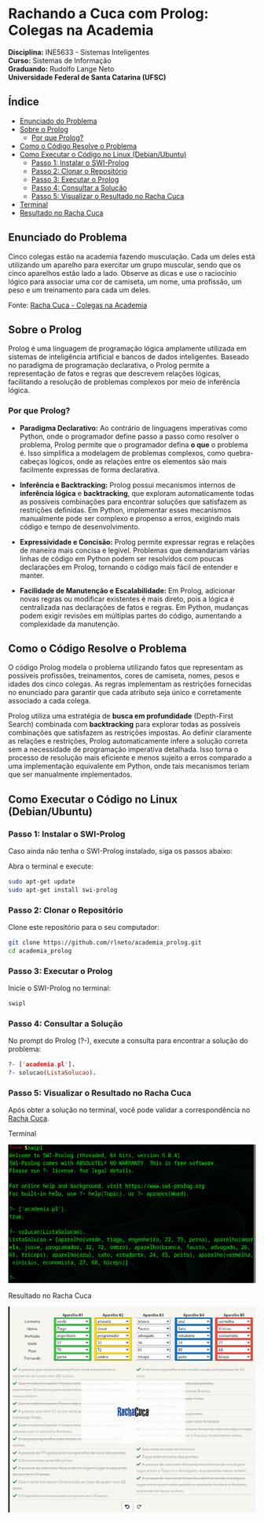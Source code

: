 # Rachando a Cuca com Prolog: Colegas na Academia


**Disciplina:** INE5633 - Sistemas Inteligentes  
**Curso:** Sistemas de Informação  
**Graduando:** Rudolfo Lange Neto  
**Universidade Federal de Santa Catarina (UFSC)**


## Índice

- [Enunciado do Problema](#enunciado-do-problema)
- [Sobre o Prolog](#sobre-o-prolog)
  - [Por que Prolog?](#por-que-prolog)
- [Como o Código Resolve o Problema](#como-o-código-resolve-o-problema)
- [Como Executar o Código no Linux (Debian/Ubuntu)](#como-executar-o-código-no-linux-debianubuntu)
  - [Passo 1: Instalar o SWI-Prolog](#passo-1-instalar-o-swi-prolog)
  - [Passo 2: Clonar o Repositório](#passo-2-clonar-o-repositório)
  - [Passo 3: Executar o Prolog](#passo-3-executar-o-prolog)
  - [Passo 4: Consultar a Solução](#passo-4-consultar-a-solução)
  - [Passo 5: Visualizar o Resultado no Racha Cuca](#passo-5-visualizar-o-resultado-no-racha-cuca)
- [Terminal](#terminal)
- [Resultado no Racha Cuca](#resultado-no-racha-cuca)


## Enunciado do Problema
Cinco colegas estão na academia fazendo musculação. Cada um deles está utilizando um aparelho para exercitar um grupo muscular, sendo que os cinco aparelhos estão lado a lado. Observe as dicas e use o raciocínio lógico para associar uma cor de camiseta, um nome, uma profissão, um peso e um treinamento para cada um deles.

Fonte: [Racha Cuca - Colegas na Academia](https://rachacuca.com.br/logica/problemas/colegas-na-academia/)

## Sobre o Prolog
Prolog é uma linguagem de programação lógica amplamente utilizada em sistemas de inteligência artificial e bancos de dados inteligentes. Baseado no paradigma de programação declarativa, o Prolog permite a representação de fatos e regras que descrevem relações lógicas, facilitando a resolução de problemas complexos por meio de inferência lógica.

### Por que Prolog?

- **Paradigma Declarativo:** Ao contrário de linguagens imperativas como Python, onde o programador define passo a passo como resolver o problema, Prolog permite que o programador defina **o que** o problema é. Isso simplifica a modelagem de problemas complexos, como quebra-cabeças lógicos, onde as relações entre os elementos são mais facilmente expressas de forma declarativa.

- **Inferência e Backtracking:** Prolog possui mecanismos internos de **inferência lógica** e **backtracking**, que exploram automaticamente todas as possíveis combinações para encontrar soluções que satisfazem as restrições definidas. Em Python, implementar esses mecanismos manualmente pode ser complexo e propenso a erros, exigindo mais código e tempo de desenvolvimento.

- **Expressividade e Concisão:** Prolog permite expressar regras e relações de maneira mais concisa e legível. Problemas que demandariam várias linhas de código em Python podem ser resolvidos com poucas declarações em Prolog, tornando o código mais fácil de entender e manter.

- **Facilidade de Manutenção e Escalabilidade:** Em Prolog, adicionar novas regras ou modificar existentes é mais direto, pois a lógica é centralizada nas declarações de fatos e regras. Em Python, mudanças podem exigir revisões em múltiplas partes do código, aumentando a complexidade da manutenção.

## Como o Código Resolve o Problema
O código Prolog modela o problema utilizando fatos que representam as possíveis profissões, treinamentos, cores de camiseta, nomes, pesos e idades dos cinco colegas. As regras implementam as restrições fornecidas no enunciado para garantir que cada atributo seja único e corretamente associado a cada colega.

Prolog utiliza uma estratégia de **busca em profundidade** (Depth-First Search) combinada com **backtracking** para explorar todas as possíveis combinações que satisfazem as restrições impostas. Ao definir claramente as relações e restrições, Prolog automaticamente infere a solução correta sem a necessidade de programação imperativa detalhada. Isso torna o processo de resolução mais eficiente e menos sujeito a erros comparado a uma implementação equivalente em Python, onde tais mecanismos teriam que ser manualmente implementados.



## Como Executar o Código no Linux (Debian/Ubuntu)

### Passo 1: Instalar o SWI-Prolog
Caso ainda não tenha o SWI-Prolog instalado, siga os passos abaixo:

Abra o terminal e execute:

```bash
sudo apt-get update
sudo apt-get install swi-prolog
```

### Passo 2: Clonar o Repositório
Clone este repositório para o seu computador:

```bash
git clone https://github.com/rlneto/academia_prolog.git
cd academia_prolog
```

### Passo 3: Executar o Prolog
Inicie o SWI-Prolog no terminal:


```bash
swipl
```

### Passo 4: Consultar a Solução
No prompt do Prolog (?-), execute a consulta para encontrar a solução do problema:

```prolog
?- ['academia.pl'].
?- solucao(ListaSolucao).
```

### Passo 5: Visualizar o Resultado no Racha Cuca
Após obter a solução no terminal, você pode validar a correspondência no [Racha Cuca](https://rachacuca.com.br/logica/problemas/colegas-na-academia/).


Terminal

![Terminal Buscando a Solução](assets/terminal.png)

Resultado no Racha Cuca

![Resultado no Racha Cuca](assets/proposta.png)







